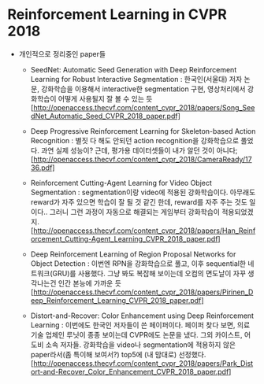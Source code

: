 # Reinforcement Learning in CVPR 2018
* 개인적으로 정리중인 paper들
	- SeedNet: Automatic Seed Generation with Deep Reinforcement Learning for Robust Interactive Segmentation : 한국인(서울대) 저자 논문, 강화학습을 이용해서 interactive한 segmentation 구현, 영상처리에서 강화학습이 어떻게 사용될지 잘 볼 수 있는 듯  [http://openaccess.thecvf.com/content_cvpr_2018/papers/Song_SeedNet_Automatic_Seed_CVPR_2018_paper.pdf]
	
	- Deep Progressive Reinforcement Learning for Skeleton-based Action Recognition : 별짓 다 해도 안되던 action recognition을 강화학습으로 풀었다. 과연 실제 성능이? 근데, 평가용 데이터셋들이 내가 알던 것이 아니다;
	[http://openaccess.thecvf.com/content_cvpr_2018/CameraReady/1736.pdf]
	
	- Reinforcement Cutting-Agent Learning for Video Object Segmentation : segmentation이랑 video에 적용된 강화학습이다. 아무래도 reward가 자주 있으면 학습이 잘 될 것 같긴 한데, reward를 자주 주는 것도 일이다.. 그러니 그런 과정이 자동으로 해결되는 게임부터 강화학습이 적용되었겠지.	[http://openaccess.thecvf.com/content_cvpr_2018/papers/Han_Reinforcement_Cutting-Agent_Learning_CVPR_2018_paper.pdf]
	
	- Deep Reinforcement Learning of Region Proposal Networks for Object Detection : 이번엔 RPN을 강화학습으로 풀고, 이후 sequential한 네트워크(GRU)를 사용했다. 그냥 봐도 복잡해 보이는데 오컴의 면도날이 자꾸 생각나는건 인간 본능에 가까운 듯	[http://openaccess.thecvf.com/content_cvpr_2018/papers/Pirinen_Deep_Reinforcement_Learning_CVPR_2018_paper.pdf]
	
	- Distort-and-Recover: Color Enhancement using Deep Reinforcement Learning : 이번에도 한국인 저자들이 쓴 페이퍼이다. 페이퍼 찾다 보면, 의료기술 업체인 루닛이 종종 보이는데 CVPR에도 논문을 냈다. 그외 카이스트, 어도비 소속 저자들. 강화학습을 video나 segmentation에 적용하지 않은 paper라서(좀 특이해 보여서?) top5에 (내 맘대로) 선정했다.	[http://openaccess.thecvf.com/content_cvpr_2018/papers/Park_Distort-and-Recover_Color_Enhancement_CVPR_2018_paper.pdf]
